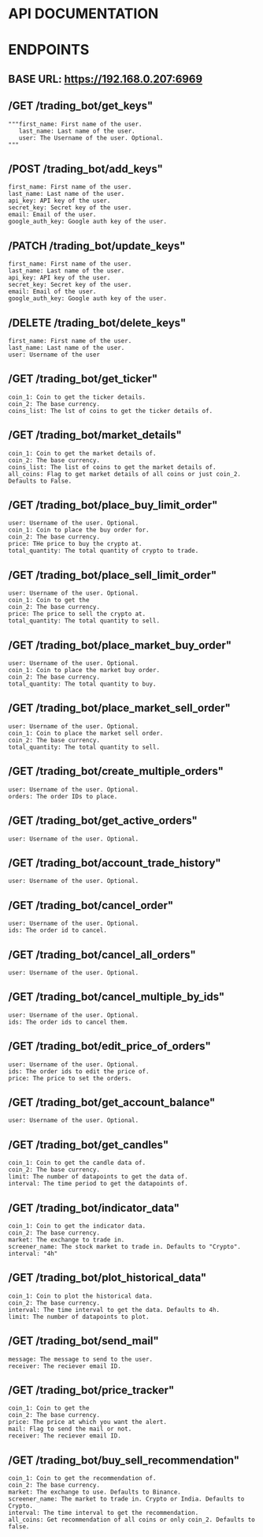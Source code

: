 # API DOCUMENTATION

# ENDPOINTS

## BASE URL: https://192.168.0.207:6969


 ## /GET /trading_bot/get_keys"

    """first_name: First name of the user.
       last_name: Last name of the user.
       user: The Username of the user. Optional.
    """



## /POST /trading_bot/add_keys"

    first_name: First name of the user.
    last_name: Last name of the user.
    api_key: API key of the user.
    secret_key: Secret key of the user.
    email: Email of the user.
    google_auth_key: Google auth key of the user.



## /PATCH /trading_bot/update_keys"

    first_name: First name of the user.
    last_name: Last name of the user.
    api_key: API key of the user.
    secret_key: Secret key of the user.
    email: Email of the user.
    google_auth_key: Google auth key of the user.


## /DELETE /trading_bot/delete_keys"

    first_name: First name of the user.
    last_name: Last name of the user.
    user: Username of the user



## /GET /trading_bot/get_ticker"

    coin_1: Coin to get the ticker details.
    coin_2: The base currency.
    coins_list: The lst of coins to get the ticker details of.


## /GET /trading_bot/market_details"

    coin_1: Coin to get the market details of.
    coin_2: The base currency.
    coins_list: The list of coins to get the market details of.
    all_coins: Flag to get market details of all coins or just coin_2. Defaults to False.



## /GET /trading_bot/place_buy_limit_order"

    user: Username of the user. Optional.
    coin_1: Coin to place the buy order for.
    coin_2: The base currency.
    price: THe price to buy the crypto at.
    total_quantity: The total quantity of crypto to trade.



## /GET /trading_bot/place_sell_limit_order"

    user: Username of the user. Optional.
    coin_1: Coin to get the
    coin_2: The base currency.
    price: The price to sell the crypto at.
    total_quantity: The total quantity to sell.



## /GET /trading_bot/place_market_buy_order"

    user: Username of the user. Optional.
    coin_1: Coin to place the market buy order.
    coin_2: The base currency.
    total_quantity: The total quantity to buy.



## /GET /trading_bot/place_market_sell_order"

    user: Username of the user. Optional.
    coin_1: Coin to place the market sell order.
    coin_2: The base currency.
    total_quantity: The total quantity to sell.



## /GET /trading_bot/create_multiple_orders"

    user: Username of the user. Optional.
    orders: The order IDs to place.



## /GET /trading_bot/get_active_orders"

    user: Username of the user. Optional.



## /GET /trading_bot/account_trade_history"

    user: Username of the user. Optional.



## /GET /trading_bot/cancel_order"

    user: Username of the user. Optional.
    ids: The order id to cancel.



## /GET /trading_bot/cancel_all_orders"

    user: Username of the user. Optional.


## /GET /trading_bot/cancel_multiple_by_ids"

    user: Username of the user. Optional.
    ids: The order ids to cancel them.


## /GET /trading_bot/edit_price_of_orders"

    user: Username of the user. Optional.
    ids: The order ids to edit the price of.
    price: The price to set the orders.


## /GET /trading_bot/get_account_balance"

    user: Username of the user. Optional.


## /GET /trading_bot/get_candles"

    coin_1: Coin to get the candle data of.
    coin_2: The base currency.
    limit: The number of datapoints to get the data of.
    interval: The time period to get the datapoints of.



## /GET /trading_bot/indicator_data"

    coin_1: Coin to get the indicator data.
    coin_2: The base currency.
    market: The exchange to trade in.
    screener_name: The stock market to trade in. Defaults to "Crypto".
    interval: "4h"


## /GET /trading_bot/plot_historical_data"

    coin_1: Coin to plot the historical data.
    coin_2: The base currency.
    interval: The time interval to get the data. Defaults to 4h.
    limit: The number of datapoints to plot.


## /GET /trading_bot/send_mail"

    message: The message to send to the user.
    receiver: The reciever email ID.


## /GET /trading_bot/price_tracker"

    coin_1: Coin to get the
    coin_2: The base currency.
    price: The price at which you want the alert.
    mail: Flag to send the mail or not.
    receiver: The reciever email ID.


## /GET /trading_bot/buy_sell_recommendation"

    coin_1: Coin to get the recommendation of.
    coin_2: The base currency.
    market: The exchange to use. Defaults to Binance.
    screener_name: The market to trade in. Crypto or India. Defaults to Crypto.
    interval: The time interval to get the recommendation.
    all_coins: Get recommendation of all coins or only coin_2. Defaults to false.